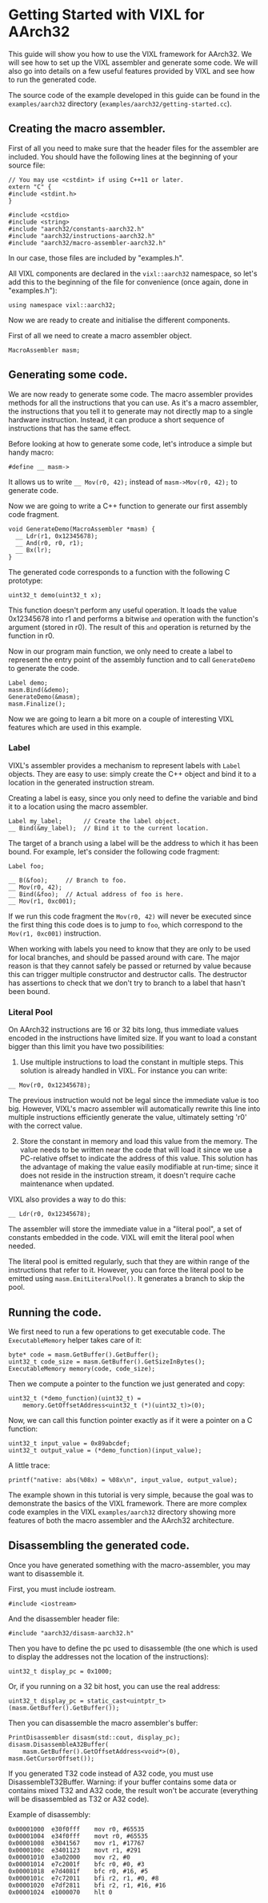 Getting Started with VIXL for AArch32
=====================================


This guide will show you how to use the VIXL framework for AArch32. We will see
how to set up the VIXL assembler and generate some code. We will also go into
details on a few useful features provided by VIXL and see how to run the
generated code.

The source code of the example developed in this guide can be found in the
`examples/aarch32` directory (`examples/aarch32/getting-started.cc`).


Creating the macro assembler.
-----------------------------

First of all you need to make sure that the header files for the assembler are
included. You should have the following lines at the beginning of your source
file:

    // You may use <cstdint> if using C++11 or later.
    extern "C" {
    #include <stdint.h>
    }

    #include <cstdio>
    #include <string>
    #include "aarch32/constants-aarch32.h"
    #include "aarch32/instructions-aarch32.h"
    #include "aarch32/macro-assembler-aarch32.h"

In our case, those files are included by "examples.h".

All VIXL components are declared in the `vixl::aarch32` namespace, so let's add
this to the beginning of the file for convenience (once again, done in
"examples.h"):

    using namespace vixl::aarch32;

Now we are ready to create and initialise the different components.

First of all we need to create a macro assembler object.

    MacroAssembler masm;


Generating some code.
---------------------

We are now ready to generate some code. The macro assembler provides methods
for all the instructions that you can use. As it's a macro assembler,
the instructions that you tell it to generate may not directly map to a single
hardware instruction. Instead, it can produce a short sequence of instructions
that has the same effect.

Before looking at how to generate some code, let's introduce a simple but handy
macro:

    #define __ masm->

It allows us to write `__ Mov(r0, 42);` instead of `masm->Mov(r0, 42);` to
generate code.

Now we are going to write a C++ function to generate our first assembly
code fragment.

    void GenerateDemo(MacroAssembler *masm) {
      __ Ldr(r1, 0x12345678);
      __ And(r0, r0, r1);
      __ Bx(lr);
    }

The generated code corresponds to a function with the following C prototype:

    uint32_t demo(uint32_t x);

This function doesn't perform any useful operation. It loads the value
0x12345678 into r1 and performs a bitwise `and` operation with
the function's argument (stored in r0). The result of this `and` operation
is returned by the function in r0.

Now in our program main function, we only need to create a label to represent
the entry point of the assembly function and to call `GenerateDemo` to
generate the code.

    Label demo;
    masm.Bind(&demo);
    GenerateDemo(&masm);
    masm.Finalize();

Now we are going to learn a bit more on a couple of interesting VIXL features
which are used in this example.

### Label

VIXL's assembler provides a mechanism to represent labels with `Label` objects.
They are easy to use: simply create the C++ object and bind it to a location in
the generated instruction stream.

Creating a label is easy, since you only need to define the variable and bind it
to a location using the macro assembler.

    Label my_label;      // Create the label object.
    __ Bind(&my_label);  // Bind it to the current location.

The target of a branch using a label will be the address to which it has been
bound. For example, let's consider the following code fragment:

    Label foo;

    __ B(&foo);     // Branch to foo.
    __ Mov(r0, 42);
    __ Bind(&foo);  // Actual address of foo is here.
    __ Mov(r1, 0xc001);

If we run this code fragment the `Mov(r0, 42)` will never be executed since
the first thing this code does is to jump to `foo`, which correspond to the
`Mov(r1, 0xc001)` instruction.

When working with labels you need to know that they are only to be used for
local branches, and should be passed around with care. The major reason is
that they cannot safely be passed or returned by value because this can trigger
multiple constructor and destructor calls. The destructor has assertions
to check that we don't try to branch to a label that hasn't been bound.


### Literal Pool

On AArch32 instructions are 16 or 32 bits long, thus immediate values encoded in
the instructions have limited size. If you want to load a constant bigger than
this limit you have two possibilities:

1. Use multiple instructions to load the constant in multiple steps. This
  solution is already handled in VIXL. For instance you can write:

  `__ Mov(r0, 0x12345678);`

  The previous instruction would not be legal since the immediate value is too
  big. However, VIXL's macro assembler will automatically rewrite this line into
  multiple instructions efficiently generate the value, ultimately setting 'r0'
  with the correct value.


2. Store the constant in memory and load this value from the memory. The value
  needs to be written near the code that will load it since we use a PC-relative
  offset to indicate the address of this value. This solution has the advantage
  of making the value easily modifiable at run-time; since it does not reside
  in the instruction stream, it doesn't require cache maintenance when updated.

  VIXL also provides a way to do this:

  `__ Ldr(r0, 0x12345678);`

  The assembler will store the immediate value in a "literal pool", a set of
  constants embedded in the code. VIXL will emit the literal pool when needed.

  The literal pool is emitted regularly, such that they are within range of the
  instructions that refer to it. However, you can force the literal pool to be
  emitted using `masm.EmitLiteralPool()`. It generates a branch to skip the
  pool.


Running the code.
-----------------

We first need to run a few operations to get executable code. The
`ExecutableMemory` helper takes care of it:

    byte* code = masm.GetBuffer().GetBuffer();
    uint32_t code_size = masm.GetBuffer().GetSizeInBytes();
    ExecutableMemory memory(code, code_size);

Then we compute a pointer to the function we just generated and copy:

    uint32_t (*demo_function)(uint32_t) =
        memory.GetOffsetAddress<uint32_t (*)(uint32_t)>(0);

Now, we can call this function pointer exactly as if it were a pointer on a C
function:

    uint32_t input_value = 0x89abcdef;
    uint32_t output_value = (*demo_function)(input_value);

A little trace:

    printf("native: abs(%08x) = %08x\n", input_value, output_value);


The example shown in this tutorial is very simple, because the goal was to
demonstrate the basics of the VIXL framework. There are more complex code
examples in the VIXL `examples/aarch32` directory showing more features of both the
macro assembler and the AArch32 architecture.

Disassembling the generated code.
---------------------------------

Once you have generated something with the macro-assembler, you may want to
disassemble it.

First, you must include iostream.

    #include <iostream>

And the disassembler header file:

    #include "aarch32/disasm-aarch32.h"

Then you have to define the pc used to disassemble (the one which is used to
display the addresses not the location of the instructions):

    uint32_t display_pc = 0x1000;

Or, if you running on a 32 bit host, you can use the real address:

    uint32_t display_pc = static_cast<uintptr_t>(masm.GetBuffer().GetBuffer());

Then you can disassemble the macro assembler's buffer:

    PrintDisassembler disasm(std::cout, display_pc);
    disasm.DisassembleA32Buffer(
        masm.GetBuffer().GetOffsetAddress<void*>(0), masm.GetCursorOffset());

If you generated T32 code instead of A32 code, you must use
DisassembleT32Buffer. Warning: if your buffer contains some data or contains
mixed T32 and A32 code, the result won't be accurate (everything will be
disassembled as T32 or A32 code).

Example of disassembly:

    0x00001000  e30f0fff	mov r0, #65535
    0x00001004  e34f0fff	movt r0, #65535
    0x00001008  e3041567	mov r1, #17767
    0x0000100c  e3401123	movt r1, #291
    0x00001010  e3a02000	mov r2, #0
    0x00001014  e7c2001f	bfc r0, #0, #3
    0x00001018  e7d4081f	bfc r0, #16, #5
    0x0000101c  e7c72011	bfi r2, r1, #0, #8
    0x00001020  e7df2811	bfi r2, r1, #16, #16
    0x00001024  e1000070	hlt 0
